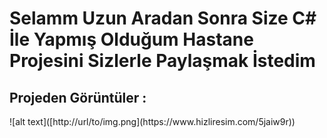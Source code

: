 <h1> Selamm Uzun Aradan Sonra Size C# İle Yapmış Olduğum Hastane Projesini Sizlerle Paylaşmak İstedim</h1>

<h2> Projeden Görüntüler : </h2>
![alt text]([http://url/to/img.png](https://www.hizliresim.com/5jaiw9r))
